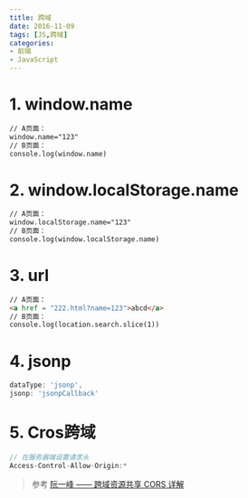 ```yaml
---
title: 跨域
date: 2016-11-09
tags: [JS,跨域]
categories: 
- 前端
- JavaScript
---
```


# 1. window.name
~~~ html
// A页面：
window.name="123"
// B页面：
console.log(window.name)
~~~
<!-- more --> 
# 2. window.localStorage.name
~~~ html
// A页面：
window.localStorage.name="123"
// B页面：
console.log(window.localStorage.name)
~~~
# 3. url
~~~ html
// A页面：
<a href = "222.html?name=123">abcd</a>
// B页面：
console.log(location.search.slice(1))
~~~
# 4. jsonp
~~~ js
dataType: 'jsonp',
jsonp: 'jsonpCallback'
~~~
# 5. Cros跨域
~~~js
// 在服务器端设置请求头
Access-Control-Allow-Origin:*
~~~
> 参考 [阮一峰 —— 跨域资源共享 CORS 详解](http://www.ruanyifeng.com/blog/2016/04/cors.html)
			